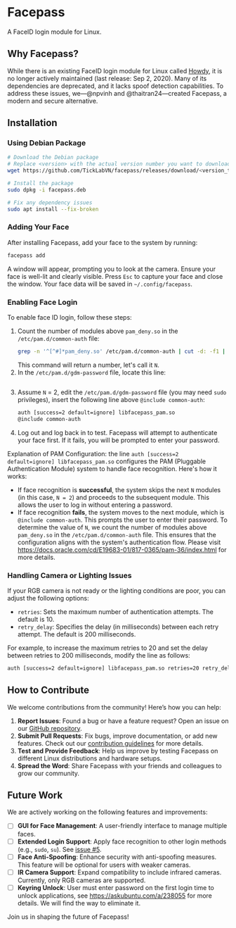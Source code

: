 # Facepass

A FaceID login module for Linux.

## Why Facepass?

While there is an existing FaceID login module for Linux called [Howdy](https://github.com/boltgolt/howdy), it is no longer actively maintained (last release: Sep 2, 2020). Many of its dependencies are deprecated, and it lacks spoof detection capabilities. To address these issues, we—@npvinh and @thaitran24—created Facepass, a modern and secure alternative.

## Installation

### Using Debian Package

```sh
# Download the Debian package
# Replace <version> with the actual version number you want to download
wget https://github.com/TickLabVN/facepass/releases/download/<version_tag>/facepass-<version_tag>-ubuntu-22.04.deb -O facepass.deb

# Install the package
sudo dpkg -i facepass.deb

# Fix any dependency issues
sudo apt install --fix-broken
```

### Adding Your Face

After installing Facepass, add your face to the system by running:
```sh
facepass add
```

A window will appear, prompting you to look at the camera. Ensure your face is well-lit and clearly visible. Press `Esc` to capture your face and close the window. Your face data will be saved in `~/.config/facepass`.

### Enabling Face Login

To enable face ID login, follow these steps:
1. Count the number of modules above `pam_deny.so` in the `/etc/pam.d/common-auth` file:
    ```sh
    grep -n '^[^#]*pam_deny.so' /etc/pam.d/common-auth | cut -d: -f1 | xargs -I {} bash -c 'sed "1,$(({}))!d;/^#/d;/^\s*$/d" /etc/pam.d/common-auth | wc -l'
    ```
    This command will return a number, let's call it `N`.
2. In the `/etc/pam.d/gdm-password` file, locate this line:
    ```sh
    ```
3. Assume `N` = 2, edit the `/etc/pam.d/gdm-password` file (you may need `sudo` privileges), insert the following line above `@include common-auth`:
    ```sh
    auth [success=2 default=ignore] libfacepass_pam.so
    @include common-auth
    ```
4. Log out and log back in to test. Facepass will attempt to authenticate your face first. If it fails, you will be prompted to enter your password.

Explanation of PAM Configuration: the line `auth [success=2 default=ignore] libfacepass_pam.so` configures the PAM (Pluggable Authentication Module) system to handle face recognition. Here's how it works:
- If face recognition is **successful**, the system skips the next `N` modules (in this case, `N = 2`) and proceeds to the subsequent module. This allows the user to log in without entering a password.
- If face recognition **fails**, the system moves to the next module, which is `@include common-auth`. This prompts the user to enter their password.
To determine the value of `N`, we count the number of modules above `pam_deny.so` in the `/etc/pam.d/common-auth` file. This ensures that the configuration aligns with the system's authentication flow. Please visit https://docs.oracle.com/cd/E19683-01/817-0365/pam-36/index.html for more details.

### Handling Camera or Lighting Issues

If your RGB camera is not ready or the lighting conditions are poor, you can adjust the following options:

- `retries`: Sets the maximum number of authentication attempts. The default is 10.
- `retry_delay`: Specifies the delay (in milliseconds) between each retry attempt. The default is 200 milliseconds.

For example, to increase the maximum retries to 20 and set the delay between retries to 200 milliseconds, modify the line as follows:

```sh
auth [success=2 default=ignore] libfacepass_pam.so retries=20 retry_delay=200
```

## How to Contribute

We welcome contributions from the community! Here’s how you can help:

1. **Report Issues**: Found a bug or have a feature request? Open an issue on our [GitHub repository](https://github.com/TickLabVN/facepass/issues).
2. **Submit Pull Requests**: Fix bugs, improve documentation, or add new features. Check out our [contribution guidelines](https://github.com/TickLabVN/facepass/blob/main/docs/contributing.md) for more details.
3. **Test and Provide Feedback**: Help us improve by testing Facepass on different Linux distributions and hardware setups.
4. **Spread the Word**: Share Facepass with your friends and colleagues to grow our community.

## Future Work

We are actively working on the following features and improvements:

- [ ] **GUI for Face Management**: A user-friendly interface to manage multiple faces.
- [ ] **Extended Login Support**: Apply face recognition to other login methods (e.g., `sudo`, `su`). See [issue #5](https://github.com/TickLabVN/facepass/issues/5).
- [ ] **Face Anti-Spoofing**: Enhance security with anti-spoofing measures. This feature will be optional for users with weaker cameras.
- [ ] **IR Camera Support**: Expand compatibility to include infrared cameras. Currently, only RGB cameras are supported.
- [ ] **Keyring Unlock**: User must enter password on the first login time to unlock applications, see https://askubuntu.com/a/238055 for more details. We will find the way to eliminate it.

Join us in shaping the future of Facepass!
